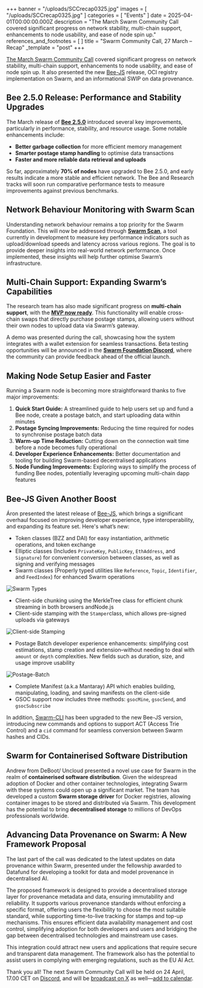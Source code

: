 +++
banner = "/uploads/SCCrecap0325.jpg"
images = [ "/uploads/SCCrecap0325.jpg" ]
categories = [ "Events" ]
date = 2025-04-01T00:00:00.000Z
description = "The March Swarm Community Call covered significant progress on network stability, multi-chain support, enhancements to node usability, and ease of node spin up."
references_and_footnotes = [ ]
title = "Swarm Community Call, 27 March – Recap"
_template = "post"
+++

[The March Swarm Community Call](https://x.com/i/broadcasts/1OwxWXggYgMKQ) covered significant progress on network stability, multi-chain support, enhancements to node usability, and ease of node spin up.  It also presented the new [Bee-JS](https://github.com/ethersphere/bee-js) release, OCI registry implementation on Swarm, and an informational SWIP on data provenance.  


## Bee 2.5.0 Release: Performance and Stability Upgrades

The March release of **[Bee 2.5.0](https://github.com/ethersphere/bee/releases/tag/v2.5.0)** introduced several key improvements, particularly in performance, stability, and resource usage. Some notable enhancements include:

* **Better garbage collection** for more efficient memory management
* **Smarter postage stamp handling** to optimise data transactions
* **Faster and more reliable data retrieval and uploads**

So far, approximately **70% of nodes** have upgraded to Bee 2.5.0, and early results indicate a more stable and efficient network. The Bee and Research tracks will soon run comparative performance tests to measure improvements against previous benchmarks.


## Network Behaviour Monitoring with Swarm Scan

Understanding network behaviour remains a top priority for the Swarm Foundation. This will now be addressed through **[Swarm Scan](https://swarmscan.io/)**, a tool currently in development to measure key performance indicators such as upload/download speeds and latency across various regions. The goal is to provide deeper insights into real-world network performance. Once implemented, these insights will help further optimise Swarm’s infrastructure.


## Multi-Chain Support: Expanding Swarm’s Capabilities

The research team has also made significant progress on **multi-chain support**, with the **[MVP now ready](https://x.com/ethswarm/status/1906987441522610331)**. This functionality will enable cross-chain swaps that directly purchase postage stamps, allowing users without their own nodes to upload data via Swarm’s gateway. 

A demo was presented during the call, showcasing how the system integrates with a wallet extension for seamless transactions. Beta testing opportunities will be announced in the **[Swarm Foundation Discord](https://discord.com/channels/799027393297514537/801438093927776286)**, where the community can provide feedback ahead of the official launch.


## Making Node Setup Easier and Faster

Running a Swarm node is becoming more straightforward thanks to five major improvements:

1. **Quick Start Guide:** A streamlined guide to help users set up and fund a Bee node, create a postage batch, and start uploading data within minutes
2. **Postage Syncing Improvements:** Reducing the time required for nodes to synchronise postage batch data
3. **Warm-up Time Reduction:** Cutting down on the connection wait time before a node becomes fully operational
4. **Developer Experience Enhancements:** Better documentation and tooling for building Swarm-based decentralised applications
5. **Node Funding Improvements:** Exploring ways to simplify the process of funding Bee nodes, potentially leveraging upcoming multi-chain dapp features


## Bee-JS Given Another Boost

Áron presented the latest release of [Bee-JS](https://github.com/ethersphere/bee-js), which brings a significant overhaul focused on improving developer experience, type interoperability, and expanding its feature set. Here's what’s new:

* Token classes (BZZ and DAI) for easy instantiation, arithmetic operations, and token exchange
* Elliptic classes (Includes `PrivateKey`, `PublicKey`, `EthAddress`, and `Signature`) for convenient conversion between classes, as well as signing and verifying messages
* Swarm classes (Properly typed utilities like `Reference`, `Topic`, `Identifier`, and `FeedIndex`) for enhanced Swarm operations


![Swarm Types](/uploads/swarm-types.png)


* Client-side chunking using the MerkleTree class for efficient chunk streaming in both  browsers andNode.js
* Client-side stamping with the `Stamper`class, which allows pre-signed uploads via gateways

![Client-side Stamping](/uploads/client-site-stamping.png)

* Postage Batch developer experience enhancements: simplifying cost estimations, stamp creation and extension–without needing to deal with `amount` or `depth` complexities. New fields such as duration, size, and usage improve usability


![Postage-Batch](/uploads/postage-batch.png)



* Complete Manifest (a.k.a Mantaray) API which enables building, manipulating, loading, and saving manifests on the client-side
* GSOC support now includes three methods: `gsocMine`, `gsocSend`, and `gsocSubscribe`

In addition, [Swarm-CLI](https://github.com/ethersphere/swarm-cli) has been upgraded to the new Bee-JS version, introducing new commands and options to support ACT (Access Trie Control) and a `cid` command for seamless conversion between Swarm hashes and CIDs. 



## Swarm for Containerised Software Distribution

Andrew from DeBoot/ Uncloud presented a novel use case for Swarm in the realm of **containerised software distribution**. Given the widespread adoption of Docker and other container technologies, integrating Swarm with these systems could open up a significant market. The team has developed a custom **Swarm storage driver** for Docker registries, allowing container images to be stored and distributed via Swarm. This development has the potential to bring **decentralised storage** to millions of DevOps professionals worldwide.


## Advancing Data Provenance on Swarm: A New Framework Proposal

The last part of the call was dedicated to the latest updates on data provenance within Swarm, presented under the fellowship awarded to Datafund for developing a toolkit for data and model provenance in decentralised AI. 

The proposed framework is designed to provide a decentralised storage layer for provenance metadata and data, ensuring immutability and reliability. It supports various provenance standards without enforcing a specific format, offering users the flexibility to choose the most suitable standard, while supporting time-to-live tracking for stamps and top-up mechanisms. This ensures efficient data availability management and cost control, simplifying adoption for both developers and users and bridging the gap between decentralised technologies and mainstream use cases.

This integration could attract new users and applications that require secure and transparent data management. The framework also has the potential to assist users in complying with emerging regulations, such as the EU AI Act.

Thank you all! The next Swarm Community Call will be held on 24 April, 17.00 CET on [Discord](https://discord.com/events/799027393297514537/1344704631586029680), and will be [broadcast on X](https://x.com/i/broadcasts/1vOxwXQrXzgKB) as well—[add to calendar](https://www.addevent.com/event/zb25028179). 
